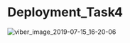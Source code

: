 # Deployment_Task4
![viber_image_2019-07-15_16-20-06](https://user-images.githubusercontent.com/50155760/61326956-81df0b00-a7dd-11e9-8195-22b9c04758c6.jpg)
